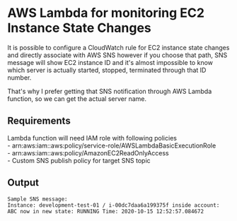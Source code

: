 # AWS Lambda for monitoring EC2 Instance State Changes

It is possible to configure a CloudWatch rule for EC2 instance state changes and directly associate with AWS SNS however if you choose that path, SNS message will show EC2 instance ID and it's almost impossible to know which server is actually started, stopped, terminated through that ID number.  

That's why I prefer getting that SNS notification through AWS Lambda function, so we can get the actual server name.  
## Requirements
Lambda function will need IAM role with following policies  
	- arn:aws:iam::aws:policy/service-role/AWSLambdaBasicExecutionRole  
	- arn:aws:iam::aws:policy/AmazonEC2ReadOnlyAccess  
	- Custom SNS publish policy for target SNS topic   
## Output
```shell
Sample SNS message:  
Instance: development-test-01 / i-00dc7daa6a199375f inside account: ABC now in new state: RUNNING Time: 2020-10-15 12:52:57.084672
```
